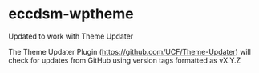 eccdsm-wptheme
==============

Updated to work with Theme Updater


The Theme Updater Plugin (https://github.com/UCF/Theme-Updater) will check for updates from GitHub using version tags formatted as vX.Y.Z 



